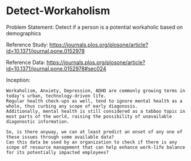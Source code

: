 # Detect-Workaholism

Problem Statement: 
  Detect if a person is a potential workaholic based on demographics

Reference Study: https://journals.plos.org/plosone/article?id=10.1371/journal.pone.0152978

Reference Data: https://journals.plos.org/plosone/article?id=10.1371/journal.pone.0152978#sec024

Inception:

	Workaholism, Anxiety, Depression, ADHD are commonly growing terms in today's urban, technology-driven life.
	Regular health check-ups as well, tend to ignore mental health as a whole, thus curbing any scope of early diagonosis.
	Additionally, mental health is still considered as a tabboo topic in most parts of the world, raising the possibility of unavailable diagonostic information.
  
	So, is there anyway, we can at least predict an onset of any one of these issues through some available data?
	Can this data be used by an organization to check if there is any scope of resource management that can help enhance work-life balance for its potentially impacted employees?
